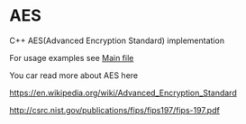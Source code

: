 # AES
C++ AES(Advanced Encryption Standard) implementation

For usage examples see [Main file](https://github.com/SergeyBel/AES/blob/master/main.cpp)

You car read more about AES here

https://en.wikipedia.org/wiki/Advanced_Encryption_Standard

http://csrc.nist.gov/publications/fips/fips197/fips-197.pdf


